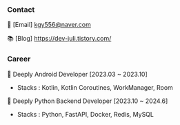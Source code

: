 ### Contact 

🔸 [Email] kgy556@naver.com

📚 [Blog] https://dev-juli.tistory.com/

### Career

🔸 Deeply Android Developer [2023.03 ~ 2023.10]
- Stacks : Kotlin, Kotlin Coroutines﻿, WorkManager, Room

🔸 Deeply Python Backend Developer [2023.10 ~ 2024.6]
- Stacks : Python, FastAPI, Docker, Redis, MySQL

<!--
**KimGyeongyeon/KimGyeongyeon** is a ✨ _special_ ✨ repository because its `README.md` (this file) appears on your GitHub profile.


### Education

🔸 네이버 부스트캠프 Android 챌린지 과정 [2022.07.18 ~ 2022.08.12]

🔸 네이버 부스트캠프 Android 멤버십 과정 [2022.08.29 ~ 2022.12.16]
Here are some ideas to get you started:

- 🔭 I’m currently working on ...
- 🌱 I’m currently learning ...
- 👯 I’m looking to collaborate on ...
- 🤔 I’m looking for help with ...
- 💬 Ask me about ...
- 📫 How to reach me: ...
- 😄 Pronouns: ...
- ⚡ Fun fact: ...
[![Kim's GitHub stats](https://github-readme-stats.vercel.app/api?username=KimGyeongyeon&theme=dark&count_private=true)](https://github.com/anuraghazra/github-readme-stats)


-->



